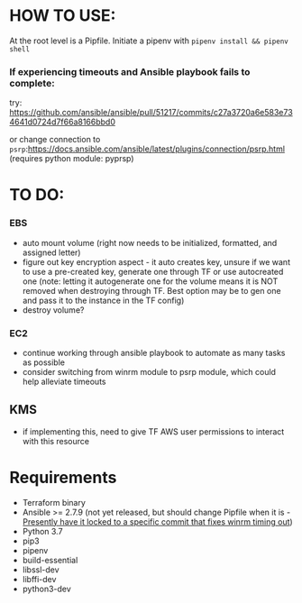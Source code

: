 # HOW TO USE:
At the root level is a Pipfile. Initiate a pipenv with `pipenv install && pipenv shell`

### If experiencing timeouts and Ansible playbook fails to complete:
try: https://github.com/ansible/ansible/pull/51217/commits/c27a3720a6e583e734641d0724d7f66a8166bbd0

or change connection to `psrp`:https://docs.ansible.com/ansible/latest/plugins/connection/psrp.html (requires python module: pyprsp)

# TO DO:
### EBS
- auto mount volume (right now needs to be initialized, formatted, and assigned letter)
- figure out key encryption aspect - it auto creates key, unsure if we want to use a pre-created key, generate one through TF or use autocreated one (note: letting it autogenerate one for the volume means it is NOT removed when destroying through TF. Best option may be to gen one and pass it to the instance in the TF config)
- destroy volume?

### EC2
- continue working through ansible playbook to automate as many tasks as possible
- consider switching from winrm module to psrp module, which could help alleviate timeouts

## KMS
- if implementing this, need to give TF AWS user permissions to interact with this resource

# Requirements

- Terraform binary
- Ansible >= 2.7.9 (not yet released, but should change Pipfile when it is - [Presently have it locked to a specific commit that fixes winrm timing out](https://github.com/ansible/ansible/pull/53307))
- Python 3.7
- pip3
- pipenv
- build-essential
- libssl-dev
- libffi-dev
- python3-dev

